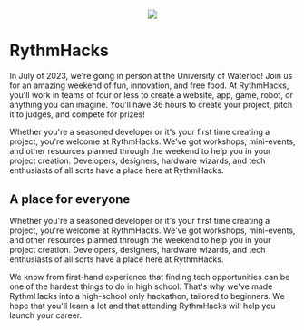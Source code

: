 
# 

<div align='center'>
  <a href='https://rythmhacks.ca/'>
    <img src='https://media-exp1.licdn.com/dms/image/C5622AQFiHT4eqzdXWw/feedshare-shrink_800/0/1669828621067?e=1672876800&v=beta&t=6yxiybXBsN2CdTWKrVFcrVHWQyEQBGQ1mlzrFddnKyw'></img>
  </a>
</div>

# RythmHacks
In July of 2023, we're going in person at the University of Waterloo! Join us for an amazing weekend of fun, innovation, and free food. At RythmHacks, you'll work in teams of four or less to create a website, app, game, robot, or anything you can imagine. You'll have 36 hours to create your project, pitch it to judges, and compete for prizes!

Whether you're a seasoned developer or it's your first time creating a project, you're welcome at RythmHacks. We've got workshops, mini-events, and other resources planned through the weekend to help you in your project creation. Developers, designers, hardware wizards, and tech enthusiasts of all sorts have a place here at RythmHacks.

## A place for everyone
Whether you're a seasoned developer or it's your first time creating a project, you're welcome at RythmHacks. We've got workshops, mini-events, and other resources planned through the weekend to help you in your project creation. Developers, designers, hardware wizards, and tech enthusiasts of all sorts have a place here at RythmHacks.

We know from first-hand experience that finding tech opportunities can be one of the hardest things to do in high school. That's why we've made RythmHacks into a high-school only hackathon, tailored to beginners. We hope that you'll learn a lot and that attending RythmHacks will help you launch your career.

